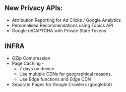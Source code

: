 ## New Privacy APIs:

- Attribution Reporting for Ad Clicks / Google Analytics
- Personalised Recommendations using Topics API
- Google reCAPTCHA with Private State Tokens


## INFRA

- GZip Compression
- Page Caching -
    - 7 days on device
    - Use multiple CDNs for geographical reasons.
    - Use Edge functions and Edge CDN
- Separate Pages for Google Crawlers (googlebot)
